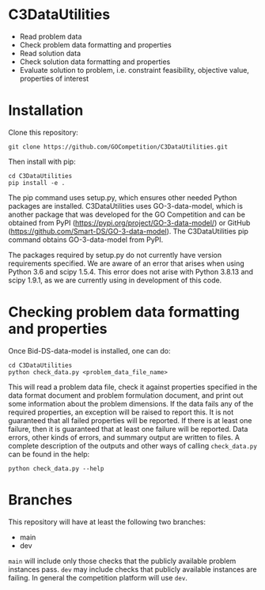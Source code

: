 # C3DataUtilities

* Read problem data
* Check problem data formatting and properties
* Read solution data
* Check solution data formatting and properties
* Evaluate solution to problem, i.e. constraint feasibility, objective value, properties of interest

# Installation

Clone this repository:

```
git clone https://github.com/GOCompetition/C3DataUtilities.git
```

Then install with pip:

```
cd C3DataUtilities
pip install -e .
```

The pip command uses setup.py, which ensures other needed Python packages are installed.
C3DataUtilities uses GO-3-data-model, which is another package that was developed for the GO Competition
and can be obtained from PyPI (https://pypi.org/project/GO-3-data-model/) or GitHub (https://github.com/Smart-DS/GO-3-data-model).
The C3DataUtilities pip command obtains GO-3-data-model from PyPI.

The packages required by setup.py do not currently have version requirements specified. We are aware of an error that arises when using Python 3.6 and scipy 1.5.4. This error does not arise with Python 3.8.13 and scipy 1.9.1, as we are currently using in development of this code.

# Checking problem data formatting and properties

Once Bid-DS-data-model is installed, one can do:

```
cd C3DataUtilities
python check_data.py <problem_data_file_name>
```

This will read a problem data file, check it against properties specified in the data format document and problem formulation document, and print out some information about the problem dimensions. If the data fails any of the required properties, an exception will be raised to report this. It is not guaranteed that all failed properties will be reported. If there is at least one failure, then it is guaranteed that at least one failure will be reported. Data errors, other kinds of errors, and summary output are written to files. A complete description of the outputs and other ways of calling ```check_data.py``` can be found in the help:

```
python check_data.py --help
```

# Branches

This repository will have at least the following two branches:
* main
* dev

```main``` will include only those checks that the publicly available problem instances pass.
```dev``` may include checks that publicly available instances are failing.
In general the competition platform will use ```dev```.
